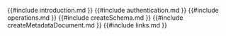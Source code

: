 {{#include introduction.md }}
{{#include authentication.md }}
{{#include operations.md }}
{{#include createSchema.md }}
{{#include createMetadataDocument.md }}
{{#include links.md }}

